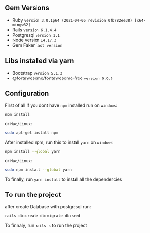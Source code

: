 ## Gem Versions

* Ruby `version 3.0.1p64 (2021-04-05 revision 0fb782ee38) [x64-mingw32]`
* Rails `version 6.1.4.4`
* Postgresql `version 1.1`
* Node version `14.17.3`
* Gem Faker `last version`

## Libs installed via yarn

* Bootstrap `version 5.1.3`
* @fortawesome/fontawesome-free `version 6.0.0`


## Configuration

First of all if you dont have `npm` installed run on `windows`:
```Bash
npm install
```
or `Mac/Linux`:
```Bash
sudo apt-get install npm 
```
After installed npm, run this to install `yarn` on `windows`:
```Bash
npm install --global yarn
```
or `Mac/Linux`:
```Bash
sudo npm install --global yarn
```
To finally, run `yarn install` to install all the dependencies 

## To run the project
after create Database with postgresql run:
```Bash
rails db:create db:migrate db:seed
```
To finnaly, run `rails s` to run the project


